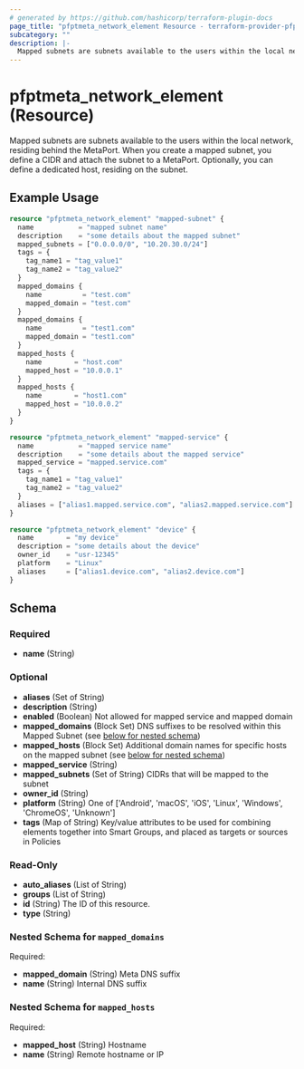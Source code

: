```yaml
---
# generated by https://github.com/hashicorp/terraform-plugin-docs
page_title: "pfptmeta_network_element Resource - terraform-provider-pfptmeta"
subcategory: ""
description: |-
  Mapped subnets are subnets available to the users within the local network, residing behind the MetaPort. When you create a mapped subnet, you define a CIDR and attach the subnet to a MetaPort. Optionally, you can define a dedicated host, residing on the subnet.
---
```


# pfptmeta_network_element (Resource)

Mapped subnets are subnets available to the users within the local network, residing behind the MetaPort. When you create a mapped subnet, you define a CIDR and attach the subnet to a MetaPort. Optionally, you can define a dedicated host, residing on the subnet.

## Example Usage

```terraform
resource "pfptmeta_network_element" "mapped-subnet" {
  name           = "mapped subnet name"
  description    = "some details about the mapped subnet"
  mapped_subnets = ["0.0.0.0/0", "10.20.30.0/24"]
  tags = {
    tag_name1 = "tag_value1"
    tag_name2 = "tag_value2"
  }
  mapped_domains {
    name          = "test.com"
    mapped_domain = "test.com"
  }
  mapped_domains {
    name          = "test1.com"
    mapped_domain = "test1.com"
  }
  mapped_hosts {
    name        = "host.com"
    mapped_host = "10.0.0.1"
  }
  mapped_hosts {
    name        = "host1.com"
    mapped_host = "10.0.0.2"
  }
}

resource "pfptmeta_network_element" "mapped-service" {
  name           = "mapped service name"
  description    = "some details about the mapped service"
  mapped_service = "mapped.service.com"
  tags = {
    tag_name1 = "tag_value1"
    tag_name2 = "tag_value2"
  }
  aliases = ["alias1.mapped.service.com", "alias2.mapped.service.com"]
}

resource "pfptmeta_network_element" "device" {
  name        = "my device"
  description = "some details about the device"
  owner_id    = "usr-12345"
  platform    = "Linux"
  aliases     = ["alias1.device.com", "alias2.device.com"]
}
```

<!-- schema generated by tfplugindocs -->
## Schema

### Required

- **name** (String)

### Optional

- **aliases** (Set of String)
- **description** (String)
- **enabled** (Boolean) Not allowed for mapped service and mapped domain
- **mapped_domains** (Block Set) DNS suffixes to be resolved within this Mapped Subnet (see [below for nested schema](#nestedblock--mapped_domains))
- **mapped_hosts** (Block Set) Additional domain names for specific hosts on the mapped subnet (see [below for nested schema](#nestedblock--mapped_hosts))
- **mapped_service** (String)
- **mapped_subnets** (Set of String) CIDRs that will be mapped to the subnet
- **owner_id** (String)
- **platform** (String) One of ['Android', 'macOS', 'iOS', 'Linux', 'Windows', 'ChromeOS', 'Unknown']
- **tags** (Map of String) Key/value attributes to be used for combining elements together into Smart Groups, and placed as targets or sources in Policies

### Read-Only

- **auto_aliases** (List of String)
- **groups** (List of String)
- **id** (String) The ID of this resource.
- **type** (String)

<a id="nestedblock--mapped_domains"></a>
### Nested Schema for `mapped_domains`

Required:

- **mapped_domain** (String) Meta DNS suffix
- **name** (String) Internal DNS suffix


<a id="nestedblock--mapped_hosts"></a>
### Nested Schema for `mapped_hosts`

Required:

- **mapped_host** (String) Hostname
- **name** (String) Remote hostname or IP


